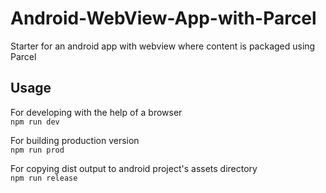 # Android-WebView-App-with-Parcel
Starter for an android app with webview where content is packaged using Parcel

## Usage

  For developing with the help of a browser  
  `npm run dev`

  For building production version  
  `npm run prod`

  For copying dist output to android project's assets directory  
  `npm run release`
